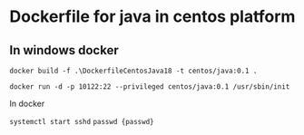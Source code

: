 # Dockerfile for java in centos platform

## In windows docker

`docker build -f .\DockerfileCentosJava18 -t centos/java:0.1 .`

`docker run -d -p 10122:22 --privileged centos/java:0.1 /usr/sbin/init`

In docker

`systemctl start sshd`
`passwd {passwd}`
